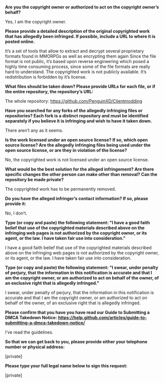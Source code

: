 **Are you the copyright owner or authorized to act on the copyright owner’s behalf?**  

Yes, I am the copyright owner.

**Please provide a detailed description of the original copyrighted work that has allegedly been infringed. If possible, include a URL to where it is posted online.**  

It’s a set of tools that allow to extract and decrypt several proprietary formats found in MMORPGs as well as encrypting them again Since the file format is not public, it’s based upon reverse engineering which posed a highly time consuming process, since some of the file formats are really hard to understand. The copyrighted work is not publicly available. It’s redistribution is forbidden by it’s license.

**What files should be taken down? Please provide URLs for each file, or if the entire repository, the repository’s URL:**  

The whole repository: https://github.com/PenguinXD/Clientmodding

**Have you searched for any forks of the allegedly infringing files or repositories? Each fork is a distinct repository and must be identified separately if you believe it is infringing and wish to have it taken down.**  

There aren’t any as it seems.

**Is the work licensed under an open source license? If so, which open source license? Are the allegedly infringing files being used under the open source license, or are they in violation of the license?**  

No, the copyrighted work is not licensed under an open source license.

**What would be the best solution for the alleged infringement? Are there specific changes the other person can make other than removal? Can the repository be made private?**  

The copyrighted work has to be permanently removed.

**Do you have the alleged infringer’s contact information? If so, please provide it:**  

No, I don’t.

**Type (or copy and paste) the following statement: "I have a good faith belief that use of the copyrighted materials described above on the infringing web pages is not authorized by the copyright owner, or its agent, or the law. I have taken fair use into consideration."**  

I have a good faith belief that use of the copyrighted materials described above on the infringing web pages is not authorized by the copyright owner, or its agent, or the law. I have taken fair use into consideration.

**Type (or copy and paste) the following statement: "I swear, under penalty of perjury, that the information in this notification is accurate and that I am the copyright owner, or am authorized to act on behalf of the owner, of an exclusive right that is allegedly infringed."**  

I swear, under penalty of perjury, that the information in this notification is accurate and that I am the copyright owner, or am authorized to act on behalf of the owner, of an exclusive right that is allegedly infringed.

**Please confirm that you have you have read our Guide to Submitting a DMCA Takedown Notice: https://help.github.com/articles/guide-to-submitting-a-dmca-takedown-notice/**  

I’ve read the guidelines.

**So that we can get back to you, please provide either your telephone number or physical address:**  

[private]  

**Please type your full legal name below to sign this request:**  

[private]  
